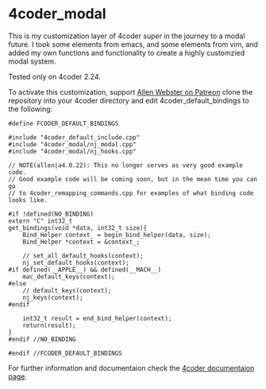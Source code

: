 # 4coder_modal
This is my customization layer of 4coder super in the journey to a modal future.
I took some elements from emacs, and some elements from vim, and added my own functions and functionality to create a highly customzied modal system.

Tested only on 4coder 2.24.

To activate this customization, support [Allen Webster on Patreon](https://www.patreon.com/mr4thdimention/) clone the repository into your 4coder directory and edit 4coder_default_bindings to the following:
```#if !defined(FCODER_DEFAULT_BINDINGS)
#define FCODER_DEFAULT_BINDINGS

#include "4coder_default_include.cpp"
#include "4coder_modal/nj_modal.cpp"
#include "4coder_modal/nj_hooks.cpp"

// NOTE(allen|a4.0.22): This no longer serves as very good example code.
// Good example code will be coming soon, but in the mean time you can go
// to 4coder_remapping_commands.cpp for examples of what binding code looks like.

#if !defined(NO_BINDING)
extern "C" int32_t
get_bindings(void *data, int32_t size){
    Bind_Helper context_ = begin_bind_helper(data, size);
    Bind_Helper *context = &context_;
    
    // set_all_default_hooks(context);
    nj_set_default_hooks(context);
#if defined(__APPLE__) && defined(__MACH__)
    mac_default_keys(context);
#else
    // default_keys(context);
    nj_keys(context);
#endif
    
    int32_t result = end_bind_helper(context);
    return(result);
}
#endif //NO_BINDING

#endif //FCODER_DEFAULT_BINDINGS
```

For further information and documentaion check the [4coder documentaion page](http://4coder.net/custom_docs.html).
